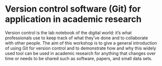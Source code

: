 # Version control software (Git) for application in academic research
Version control is the lab notebook of the digital world: it’s what professionals use to keep track of what they’ve done and to collaborate with other people. The aim of this workshop is to give a general introduction of using Git for version control and to demonstrate how and why this widely used tool can be used in academic research for anything that changes over time or needs to be shared such as software, papers, and small data sets.